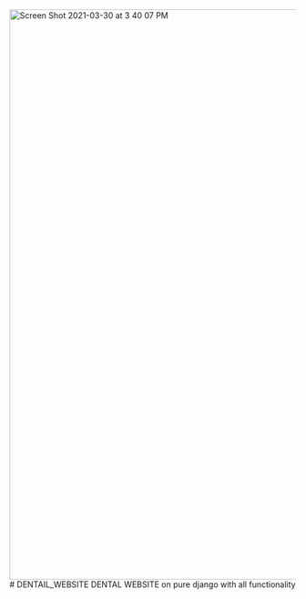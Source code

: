 <img width="999" alt="Screen Shot 2021-03-30 at 3 40 07 PM" src="https://user-images.githubusercontent.com/38469892/112990039-44b3db80-916e-11eb-9d5f-9f160505a919.png">
# DENTAIL_WEBSITE
 DENTAL WEBSITE on pure django with all functionality
